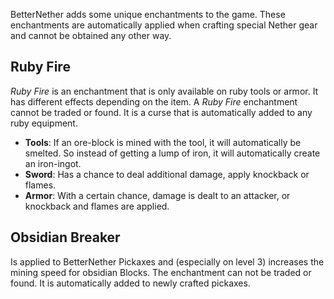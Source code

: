 BetterNether adds some unique enchantments to the game. These enchantments are automatically applied when crafting special Nether gear and cannot be obtained any other way.

## Ruby Fire
*Ruby Fire* is an enchantment that is only available on ruby tools or armor. It has different effects depending on the item. A *Ruby Fire* enchantment cannot be traded or found. It is a curse that is automatically added to any ruby equipment.
- **Tools**: If an ore-block is mined with the tool, it will automatically be smelted. So instead of getting a lump of iron, it will automatically create an iron-ingot.
- **Sword**: Has a chance to deal additional damage, apply knockback or flames. 
- **Armor**: With a certain chance, damage is dealt to an attacker, or knockback and flames are applied.

## Obsidian Breaker
Is applied to BetterNether Pickaxes and (especially on level 3) increases the mining speed for obsidian Blocks. The enchantment can not be traded or found. It is automatically added to newly crafted pickaxes.

